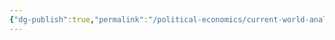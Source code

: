 ```yaml
---
{"dg-publish":true,"permalink":"/political-economics/current-world-analysis/billionaires/","dgPassFrontmatter":true}
---
```


